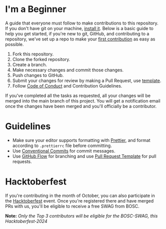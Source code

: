 # I'm a Beginner

A guide that everyone must follow to make contributions to this repository. If you don't have git on your machine, [install it](https://docs.github.com/en/get-started/quickstart/set-up-git). Below is a basic guide to help you get started, if you're new to git, GitHub, and contributing to a repository, we've set up a repo to make your [first contribution](https://github.com/b0sc/first-contributions) as easy as possible.

1. Fork this repository.
1. Clone the forked repository.
1. Create a branch.
1. Make necessary changes and commit those changes.
1. Push changes to GitHub.
1. Submit your changes for review by making a Pull Request, use [template](./docs/pull_request_template.md).
1. Follow [Code of Conduct](./CODE_OF_CONDUCT.md) and Contribution Guidelines.

If you've completed all the tasks as requested, all your changes will be merged into the main branch of this project. You will get a notification email once the changes have been merged and you'll officially be a contributor.

# Guidelines

- Make sure your editor supports formatting with [Prettier](https://prettier.io/docs/en/install), and format according to `.prettierrc` file before committing.
- Use [Conventional Commits](https://www.conventionalcommits.org/en/v1.0.0/) for commit messages.
- Use [GitHub Flow](https://docs.github.com/en/get-started/using-github/github-flow) for branching and use [Pull Request Template](./docs/pull_request_template.md) for pull requests.

# Hacktoberfest

If you're contributing in the month of October, you can also participate in the [Hacktoberfest](https://hacktoberfest.com/) event. Once you're registered there and have merged PRs with us, you'll be eligible to receive a free SWAG from BOSC.

**Note:** _Only the Top 3 contributors will be eligible for the BOSC-SWAG, this Hacktoberfest-2024_
